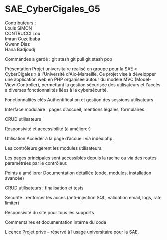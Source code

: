 # SAE_CyberCigales_G5

Contributeurs :    
Louis SIMON   
CONTRUCCI Lou   
Imran Guzelbaba    
Gwenn Diaz    
Hana Badjoudj    

Commandes a gardé :
git stash
git pull
git stash pop

Présentation
Projet universitaire réalisé en groupe pour la SAE « CyberCigales » à l'Université d'Aix-Marseille. Ce projet vise à développer une application web en PHP organisée autour du modèle MVC (Model-View-Controller), permettant la gestion sécurisée des utilisateurs et l'accès à diverses fonctionnalités liées à la cybersécurité.

Fonctionnalités clés
Authentification et gestion des sessions utilisateurs

Interface modulaire : pages d’accueil, mentions légales, formulaires

CRUD utilisateurs

Responsivité et accessibilité (à améliorer)

Utilisation
Accéder à la page d’accueil via index.php.

Les contrôleurs gèrent les modules utilisateurs.

Les pages principales sont accessibles depuis la racine ou via des routes paramétrées par le contrôleur.

Points à améliorer
Documentation détaillée (code, modules, installation avancée)

CRUD utilisateurs : finalisation et tests

Sécurité : renforcer les accès (anti-injection SQL, validation email, logs, rate limiter)

Responsivité du site pour tous les supports

Commentaires et documentation interne du code

Licence
Projet privé – réservé à l’usage universitaire pour la SAE.
